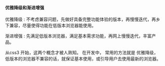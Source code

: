 #### 优雅降级和渐进增强 


优雅降级 : 不考虑兼容问题，先做好具备完整功能体验的版本，再慢慢迭代，再乡下兼容，尽量使得功能在低版本浏览器能使用。


渐进增强 : 先满足低版本浏览器，满足基本需求功能，再网上慢慢迭代，丰富产品。

从css3 开始，这两个概念才被人熟知。
在开发中， 常用的方法就是 优雅降级，低版本的浏览器不兼容的话，就保证基本使用，或引导用户去使用最新的浏览器。